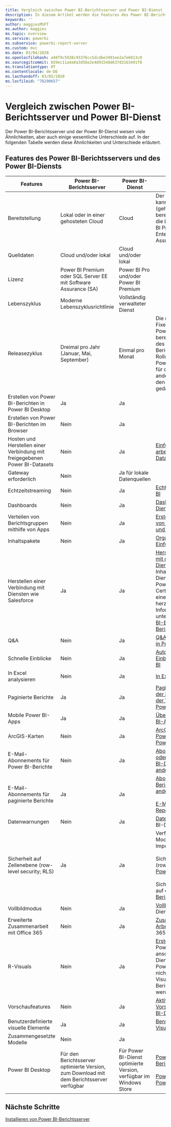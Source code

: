 ```yaml
---
title: Vergleich zwischen Power BI-Berichtsserver und Power BI-Dienst
description: In diesem Artikel werden die Features des Power BI-Berichtsservers und des Power BI-Diensts miteinander verglichen.
keywords: ''
author: maggiesMSFT
ms.author: maggies
ms.topic: overview
ms.service: powerbi
ms.subservice: powerbi-report-server
ms.custom: mvc
ms.date: 03/04/2020
ms.openlocfilehash: a48f9c5938c93376cc5dcdbe3491ee2a7e6813c0
ms.sourcegitcommit: b59ec11a4a0a3d5be2e4d91548d637d31b3491f8
ms.translationtype: HT
ms.contentlocale: de-DE
ms.lasthandoff: 03/05/2020
ms.locfileid: "78290657"
---
```

# <a name="comparing-power-bi-report-server-and-the-power-bi-service"></a>Vergleich zwischen Power BI-Berichtsserver und Power BI-Dienst

Der Power BI-Berichtsserver und der Power BI-Dienst weisen viele Ähnlichkeiten, aber auch einige wesentliche Unterschiede auf. In der folgenden Tabelle werden diese Ähnlichkeiten und Unterschiede erläutert.

## <a name="features-of-power-bi-report-server-and-the-power-bi-service"></a>Features des Power BI-Berichtsservers und des Power BI-Diensts

| Features | Power BI-Berichtsserver | Power BI-Dienst | Hinweise |
|---------|---------|---------|---------|
| Bereitstellung | Lokal oder in einer gehosteten Cloud | Cloud | Der Power BI-Berichtsserver kann auf Azure-VMs (gehostete Cloud) bereitgestellt werden, wenn die Lizenzierung über Power BI Premium oder SQL Server Enterprise mit Software Assurance erfolgt.|
| Quelldaten | Cloud und/oder lokal | Cloud und/oder lokal |  |
| Lizenz | Power BI Premium oder SQL Server EE mit Software Assurance (SA) | Power BI Pro und/oder Power BI Premium | |  
| Lebenszyklus | Moderne Lebenszyklusrichtlinie | Vollständig verwalteter Dienst |  |
| Releasezyklus | Dreimal pro Jahr (Januar, Mai, September) | Einmal pro Monat | Die neuesten Features und Fixes werden zuerst im Power BI-Dienst bereitgestellt. Jedes Release des Power BI-Berichtsservers enthält ein Rollup der Features aus den Power BI Desktop-Releases für den Dienst. Die meisten anderen Features sind nur für den Power BI-Dienst gedacht. |
| Erstellen von Power BI-Berichten in Power BI Desktop | Ja | Ja |  |
| Erstellen von Power BI-Berichten im Browser | Nein | Ja |  |
| Hosten und Herstellen einer Verbindung mit freigegebenen Power BI-Datasets | Nein | Ja | [Einführung in arbeitsbereichsübergreifende Datasets](../service-datasets-across-workspaces.md) |
| Gateway erforderlich | Nein | Ja für lokale Datenquellen |  |
| Echtzeitstreaming | Nein | Ja | [Echtzeitstreaming in Power BI](../service-real-time-streaming.md) |
| Dashboards | Nein | Ja | [Dashboards im Power BI-Dienst](../consumer/end-user-dashboards.md) |
| Verteilen von Berichtsgruppen mithilfe von Apps | Nein | Ja | [Erstellen und Veröffentlichen von Apps mit Dashboards und Berichten](../service-create-distribute-apps.md) |
| Inhaltspakete | Nein | Ja | [Organisationsinhaltspakete: Einführung](../service-organizational-content-pack-introduction.md) |
| Herstellen einer Verbindung mit Diensten wie Salesforce | Ja | Ja | [Herstellen eine Verbindung mit den verwendeten Diensten](../service-connect-to-services.md) mithilfe von Inhaltspaketen im Power BI-Dienst. Verwenden Sie im Power BI-Berichtsserver Certified Connectors, um eine Verbindung mit Diensten herzustellen. Weitere Informationen finden Sie unter [Datenquellen für Power BI-Berichte in Power BI-Berichtsserver](data-sources.md). |
| Q&A | Nein | Ja | [Q&A im Power BI-Dienst und in Power BI Desktop](../power-bi-tutorial-q-and-a.md) 
| Schnelle Einblicke | Nein | Ja | [Automatisches Erstellen von Einblicken in Daten mit Power BI](../consumer/end-user-insights.md) |
| In Excel analysieren | Nein | Ja | [In Excel analysieren](../service-analyze-in-excel.md) 
| Paginierte Berichte | Ja | Ja | [Paginierte Berichte sind mit der Premium-Kapazität in der Vorschauversion im Power BI-Dienst verfügbar](../paginated-reports-report-builder-power-bi.md) |
| Mobile Power BI-Apps | Ja | Ja | [Übersicht über mobile Power BI-Apps](../consumer/mobile/mobile-apps-for-mobile-devices.md) |
| ArcGIS-Karten | Nein | Ja | [ArcGIS Maps von ESRI im Power BI-Dienst und in Power BI Desktop](../visuals/power-bi-visualization-arcgis.md) |
| E-Mail-Abonnements für Power BI-Berichte | Nein | Ja | [Abonnieren eines Berichts oder Dashboards im Power BI-Dienst für sich selbst und andere](../service-report-subscribe.md) im Power BI-Dienst |
| E-Mail-Abonnements für paginierte Berichte | Ja | Ja | [Abonnieren von paginierten Berichten für sich selbst und andere im Power BI-Dienst](../consumer/paginated-reports-subscriptions.md)<br><br>[E-Mail-Übermittlung in Reporting Services](https://docs.microsoft.com/sql/reporting-services/working-with-subscriptions-web-portal)  |
| Datenwarnungen | Nein | Ja | [Datenwarnungen](../service-set-data-alerts.md) im Power BI-Dienst
| Sicherheit auf Zeilenebene (row-level security; RLS) | Ja | Ja | Verfügbar im DirectQuery-Modus (Datenquelle) und im Importmodus <br><br>Sicherheit auf Zeilenebene (row-level security; RLS) im [Power BI-Dienst](../service-admin-rls.md) <br><br>Sicherheit auf Zeilenebene auf dem [Power BI-Berichtsserver](row-level-security-report-server.md) |
| Vollbildmodus | Nein | Ja | [Vollbildmodus](../consumer/end-user-focus.md) im Power BI-Dienst |
| Erweiterte Zusammenarbeit mit Office 365 | Nein | Ja | [Zusammenarbeiten in einem Arbeitsbereich ](../service-collaborate-power-bi-workspace.md) mit Office 365 |
| R-Visuals | Nein | Ja | [Erstellen von R-Visuals](../desktop-r-visuals.md) in Power BI Desktop, um diese anschließend im Power BI-Dienst zu veröffentlichen. Power BI-Berichte können nicht zusammen mit R-Visuals im Power BI-Berichtsserver gespeichert werden.  |
| Vorschaufeatures | Nein | Ja | [Aktivieren von Vorschaufeatures im Power BI-Dienst](../consumer/end-user-preview-features.md) |
| Benutzerdefinierte visuelle Elemente | Ja | Ja | [Benutzerdefinierte Visualisierungen in Power BI](../developer/power-bi-custom-visuals.md) |
| Zusammengesetzte Modelle | Nein | Ja |
| Power BI Desktop | Für den Berichtsserver optimierte Version, zum Download mit dem Berichtsserver verfügbar | Für Power BI-Dienst optimierte Version, verfügbar im Windows Store | [Power BI Desktop für den Berichtsserver](https://powerbi.microsoft.com/report-server/) <br><br> [Power BI Desktop für den Power BI-Dienst](https://aka.ms/pbidesktopstore) |

## <a name="next-steps"></a>Nächste Schritte

[Installieren von Power BI-Berichtsserver](install-report-server.md)
